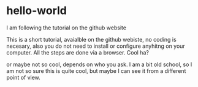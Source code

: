 # hello-world
I am following the tutorial on the github website

This is a short tutorial, avaialble on the github webiste, no coding is necesary, also you do not need to install or configure anyhitng on your computer.
All the steps are done via a browser.
Cool ha?

or maybe not so cool, depends on who you ask.
I am a bit old school, so I am not so sure this is quite cool, but maybe I can see it from a different point of view.
